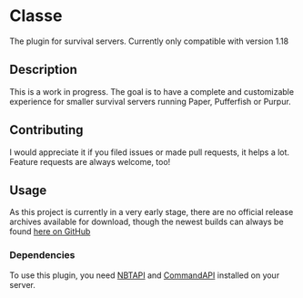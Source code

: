 # Classe
The plugin for survival servers. Currently only compatible with version 1.18

## Description
This is a work in progress. The goal is to have a complete and customizable experience for smaller survival servers
running Paper, Pufferfish or Purpur.

## Contributing
I would appreciate it if you filed issues or made pull requests, it helps a lot.
Feature requests are always welcome, too!

## Usage
As this project is currently in a very early stage, there are no official release archives available for download, though the newest builds can always be found [here on GitHub](https://github.com/motz0815/Classe/actions)
### Dependencies
To use this plugin, you need [NBTAPI](https://www.spigotmc.org/resources/nbt-api.7939/) and [CommandAPI](https://www.spigotmc.org/resources/api-commandapi-1-16-5-1-18-2.62353/) installed on your server.
